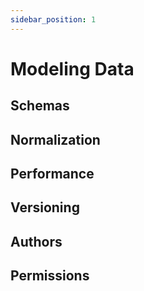 ```yaml
---
sidebar_position: 1
---
```


# Modeling Data

## Schemas
## Normalization
## Performance
## Versioning
## Authors
## Permissions